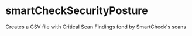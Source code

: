 # smartCheckSecurityPosture
Creates a CSV file with Critical Scan Findings fond by SmartCheck's scans
